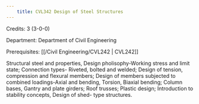 ```yaml
---
    title: CVL342 Design of Steel Structures
---
```

Credits: 3 (3-0-0)

Department: Department of Civil Engineering

Prerequisites: [[/Civil Engineering/CVL242 | CVL242]]

Structural steel and properties, Design pholisophy-Working stress and limit state; Connection types- Riveted, bolted and welded; Design of tension, compression and flexural members; Design of members subjected to combined loadings-Axial and bending, Torsion, Biaxial bending; Column bases, Gantry and plate girders; Roof trusses; Plastic design; Introduction to stability concepts, Design of shed- type structures.
